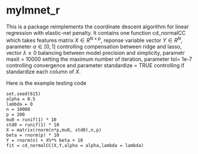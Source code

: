 # mylmnet_r
This is a package reimplements the coordinate descent algorithm for linear regression with elastic-net penalty. It contains one function cd_normalCC which takes features matrix $X \in R^{N \times p}$, reponse variable vector $Y \in R^N$, parameter $\alpha \in [0,1]$ controlling compensation between ridge and lasso, vector $\lambda \geq 0$ balancing between model precision and simplicity, parametr maxit = 10000 setting the maximum number of iteration, parameter tol= 1e-7 controlling convergence and parameter standardize = TRUE controlling if standardize each column of $X$.

Here is the example testing code
```{r}
set.seed(615)
alpha = 0.5
lambda = 0
n = 10000
p = 200
mu0 = runif(1) * 10
std0 = runif(1) * 10
X = matrix(rnorm(n*p,mu0, std0),n,p)
beta = rnorm(p) * 10
Y = rnorm(n) + X%*% beta + 10
fit = cd_normalCC(X,Y,alpha = alpha,lambda = lambda)
```
